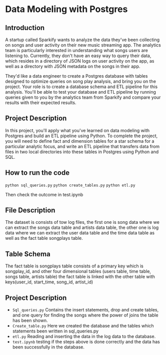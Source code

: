 # Data Modeling with Postgres

## Introduction 

A startup called Sparkify wants to analyze the data they've been collecting on songs and user activity on their new music streaming app. The analytics team is particularly interested in understanding what songs users are listening to. Currently, they don't have an easy way to query their data, which resides in a directory of JSON logs on user activity on the app, as well as a directory with JSON metadata on the songs in their app.

They'd like a data engineer to create a Postgres database with tables designed to optimize queries on song play analysis, and bring you on the project. Your role is to create a database schema and ETL pipeline for this analysis. You'll be able to test your database and ETL pipeline by running queries given to you by the analytics team from Sparkify and compare your results with their expected results.

## Project Description

In this project, you'll apply what you've learned on data modeling with Postgres and build an ETL pipeline using Python. To complete the project, you will need to define fact and dimension tables for a star schema for a particular analytic focus, and write an ETL pipeline that transfers data from files in two local directories into these tables in Postgres using Python and SQL.


## How to run the code

`python sql_queries.py`
`python create_tables.py`
`python etl.py`

Then check the outcome in test.ipynb

## File Description 
The dataset is consists of tow log files, the first one is song data where we can extract the songs data table and artists data table, the other one is log data where we can extract the user data table and the time data table as well as the fact table songplays table.

## Table Schema
The fact table is songplays table consists of a primary key which is songplay_id, and other four dimensional tables (users table, time table, songs table, artists table)
the fact table is linked with the other table with keys(user_id, start_time, song_id, artist_id)

## Project Description 
* `Sql_queries.py`
Contains the insert statements, drop and create tables, and one query for finding the songs where the power of joins the table has been shown.
* `Create_table.py`
Here we created the database and the tables which statements been written in sql_queries.py
* `etl.py`
Reading and inserting the data in the log data to the database.
* `test.ipynb`
testing if the steps above is done correctly and the data has been successfully in the database.
